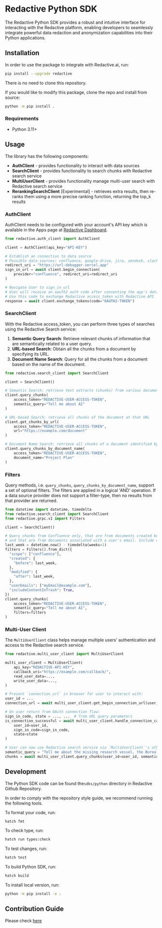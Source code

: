 # Redactive Python SDK

The Redactive Python SDK provides a robust and intuitive interface for interacting with the Redactive platform, enabling developers to seamlessly integrate powerful data redaction and anonymization capabilities into their Python applications.

## Installation

In order to use the package to integrate with Redactive.ai, run:

```sh
pip install --upgrade redactive
```

There is no need to clone this repository.

If you would like to modify this package, clone the repo and install from source:

```sh
python -m pip install .
```

### Requirements

- Python 3.11+

## Usage

The library has the following components:

- **AuthClient** - provides functionality to interact with data sources
- **SearchClient** - provides functionality to search chunks with Redactive search service
- **MultiUserClient** - provides functionality manage multi-user search with Redactive search service
- **RerankingSearchClient** [Experimental] - retrieves extra results, then re-ranks them using a more precise ranking function, returning the top_k results

### AuthClient

AuthClient needs to be configured with your account's API key which is
available in the Apps page at [Redactive Dashboard](https://dashboard.redactive.ai/).

```python
from redactive.auth_client import AuthClient

client = AuthClient(api_key="API-KEY")

# Establish an connection to data source
# Possible data sources: confluence, google-drive, jira, zendesk, slack, sharepoint
redirect_uri = "https://url-debugger.vercel.app"
sign_in_url = await client.begin_connection(
    provider="confluence", redirect_uri=redirect_uri
)

# Navigate User to sign_in_url
# User will receive an oauth2 auth code after consenting the app's data source access permissions.
# Use this code to exchange Redactive access_token with Redactive API
response = await client.exchange_tokens(code="OAUTH2-TOKEN")
```

### SearchClient

With the Redactive access_token, you can perform three types of searches using the Redactive Search service:

1. **Semantic Query Search**: Retrieve relevant chunks of information that are semantically related to a user query.
2. **URL-based Search**: Obtain all the chunks from a document by specifying its URL.
3. **Document Name Search**: Query for all the chunks from a document based on the name of the document.

```python
from redactive.search_client import SearchClient

client = SearchClient()

# Semantic Search: retrieve text extracts (chunks) from various documents pertaining to the user query
client.query_chunks(
    access_token="REDACTIVE-USER-ACCESS-TOKEN",
    semantic_query="Tell me about AI"
)

# URL-based Search: retrieve all chunks of the document at that URL
client.get_chunks_by_url(
    access_token="REDACTIVE-USER-ACCESS-TOKEN",
    url="https://example.com/document"
)

# Document Name Search: retrieve all chunks of a document identified by its name
client.query_chunks_by_document_name(
    access_token="REDACTIVE-USER-ACCESS-TOKEN",
    document_name="Project Plan"
)
```

### Filters

Query methods, i.e. `query_chunks`, `query_chunks_by_document_name`, support a set of optional filters. The filters are applied in a logical 'AND' operation. If a data source provider does not support a filter-type, then no results from that provider are returned.

```python
from datetime import datetime, timedelta
from redactive.search_client import SearchClient
from redactive.grpc.v1 import Filters

client = SearchClient()

# Query chunks from Confluence only, that are from documents created before last week, modified since last week,
# and that are from documents associated with a user's email. Include chunks from trashed documents.
last_week = datetime.now() - timedelta(weeks=1)
filters = Filters().from_dict({
  "scope": ["confluence"],
  "created": {
    "before": last_week,
  },
  "modified": {
    "after": last_week,
  },
  "userEmails": ["myEmail@example.com"],
  "includeContentInTrash": True,
})
client.query_chunks(
    access_token="REDACTIVE-USER-ACCESS-TOKEN",
    semantic_query="Tell me about AI",
    filters=filters
)
```

### Multi-User Client

The `MultiUserClient` class helps manage multiple users' authentication and access to the Redactive search service.

```python
from redactive.multi_user_client import MultiUserClient

multi_user_client = MultiUserClient(
    api_key="REDACTIVE-API-KEY",
    callback_uri="https://example.com/callback/",
    read_user_data=...,
    write_user_data=...,
)

# Present `connection_url` in browser for user to interact with:
user_id = ...
connection_url = await multi_user_client.get_begin_connection_url(user_id=user_id, provider="confluence")

# On user return from OAuth connection flow:
sign_in_code, state = ..., ...  # from URL query parameters
is_connection_successful = await multi_user_client.handle_connection_callback(
    user_id=user_id,
    sign_in_code=sign_in_code,
    state=state
)

# User can now use Redactive search service via `MultiUserClient`'s other methods:
semantic_query = "Tell me about the missing research vessel, the Borealis"
chunks = await multi_user_client.query_chunks(user_id=user_id, semantic_query=semantic_query)
```

## Development

The Python SDK code can be found the`sdks/python` directory in Redactive Github Repository.

In order to comply with the repository style guide, we recommend running the following tools.

To format your code, run:

```sh
hatch fmt
```

To check type, run:

```sh
hatch run types:check
```

To test changes, run:

```sh
hatch test
```

To build Python SDK, run:

```sh
hatch build
```

To install local version, run:

```sh
python -m pip install -e .
```

## Contribution Guide

Please check [here](https://github.com/redactive-ai/redactive?tab=readme-ov-file#contribution-guide)
